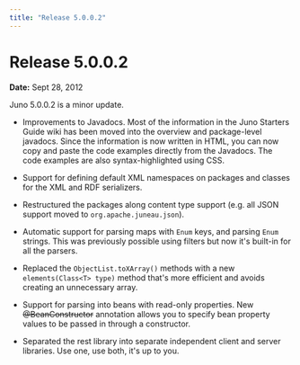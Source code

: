 ```yaml
---
title: "Release 5.0.0.2"
---
```


# Release 5.0.0.2

**Date:** Sept 28, 2012

Juno 5.0.0.2 is a minor update.

- Improvements to Javadocs. Most of the information in the Juno Starters Guide wiki has been moved into the overview and package-level javadocs. Since the information is now written in HTML, you can now copy and paste the code examples directly from the Javadocs. The code examples are also syntax-highlighted using CSS.

- Support for defining default XML namespaces on packages and classes for the XML and RDF serializers.

- Restructured the packages along content type support (e.g. all JSON support moved to `org.apache.juneau.json`).

- Automatic support for parsing maps with `Enum` keys, and parsing `Enum` strings. This was previously possible using filters but now it's built-in for all the parsers.

- Replaced the `ObjectList.toXArray()` methods with a new `elements(Class<T> type)` method that's more efficient and avoids creating an unnecessary array.

- Support for parsing into beans with read-only properties. New ~~@BeanConstructor~~ annotation allows you to specify bean property values to be passed in through a constructor.

- Separated the rest library into separate independent client and server libraries. Use one, use both, it's up to you.

